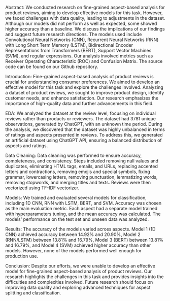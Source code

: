 Abstract:
We conducted research on fine-grained aspect-based analysis for product reviews, aiming to develop effective models for this task. However, we faced challenges with data quality, leading to adjustments in the dataset. Although our models did not perform as well as expected, some showed higher accuracy than a baseline. We discuss the implications of our findings and suggest future research directions. The models used include Convolutional Neural Networks (CNN), Recurrent Neural Networks (RNN) with Long Short Term Memory (LSTM), Bidirectional Encoder Representations from Transformers (BERT), Support Vector Machines (SVM), and regular expressions. Our analysis involved metrics such as Receiver Operating Characteristic (ROC) and Confusion Matrix. The source code can be found on our Github repository.

Introduction:
Fine-grained aspect-based analysis of product reviews is crucial for understanding consumer preferences. We aimed to develop an effective model for this task and explore the challenges involved. Analyzing a dataset of product reviews, we sought to improve product design, identify customer needs, and enhance satisfaction. Our research emphasizes the importance of high-quality data and further advancements in this field.

EDA:
We analyzed the dataset at the review level, focusing on individual reviews rather than products or reviewers. The dataset had 3781 unique observations, generated by ChatGPT, with an unknown time period. During the analysis, we discovered that the dataset was highly unbalanced in terms of ratings and aspects presented in reviews. To address this, we generated an artificial dataset using ChatGPT API, ensuring a balanced distribution of aspects and ratings.

Data Cleaning:
Data cleaning was performed to ensure accuracy, completeness, and consistency. Steps included removing null values and duplicates, eliminating HTML tags, emails, and URLs, replacing accented letters and contractions, removing emojis and special symbols, fixing grammar, lowercasing letters, removing punctuation, lemmatizing words, removing stopwords, and merging titles and texts. Reviews were then vectorized using TF-IDF vectorizer.

Models:
We trained and evaluated several models for classification, including 1D CNN, RNN with LSTM, BERT, and SVM. Accuracy was chosen as the main evaluation metric. Each aspect had a separate model trained with hyperparameters tuning, and the mean accuracy was calculated. The models' performance on the test set and unseen data was analyzed.

Results:
The accuracy of the models varied across aspects. Model 1 (1D CNN) achieved accuracy between 14.92% and 20.90%, Model 2 (RNN/LSTM) between 13.81% and 16.79%, Model 3 (BERT) between 13.81% and 16.79%, and Model 4 (SVM) achieved higher accuracy than other models. However, none of the models performed well enough for production use.

Conclusion:
Despite our efforts, we were unable to develop an effective model for fine-grained aspect-based analysis of product reviews. Our research highlights the challenges in this task and provides insights into the difficulties and complexities involved. Future research should focus on improving data quality and exploring advanced techniques for aspect splitting and classification.
